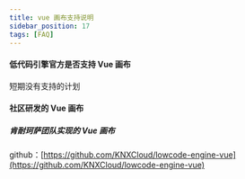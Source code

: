 ```yaml
---
title: vue 画布支持说明
sidebar_position: 17
tags: [FAQ]
---
```

#### 低代码引擎官方是否支持 Vue 画布
短期没有支持的计划

#### 社区研发的 Vue 画布
##### 肯耐珂萨团队实现的 Vue 画布
github：[https://github.com/KNXCloud/lowcode-engine-vue](https://github.com/KNXCloud/lowcode-engine-vue)
